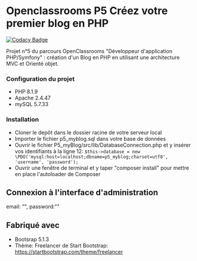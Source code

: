 # Openclassrooms P5 Créez votre premier blog en PHP

[![Codacy Badge](https://app.codacy.com/project/badge/Grade/f45354dac9734da290d39756d0296b0a)](https://www.codacy.com/gh/Phil4525/P5_myBlog/dashboard?utm_source=github.com&amp;utm_medium=referral&amp;utm_content=Phil4525/P5_myBlog&amp;utm_campaign=Badge_Grade)

Projet n°5 du parcours OpenClassrooms "Développeur d'application PHP/Symfony" : création d'un Blog en PHP en utilisant une architecture MVC et Orienté objet.

### Configuration du projet

- PHP 8.1.9
- Apache 2.4.47
- mySQL 5.7.33

### Installation

- Cloner le depôt dans le dossier racine de votre serveur local
- Importer le fichier p5_myblog.sql dans votre base de données
- Ouvrir le fichier P5_myBlog/src/lib/DatabaseConnection.php et y insérer vos identifiants à la ligne 12:
    `$this->database = new \PDO('mysql:host=localhost;dbname=p5_myblog;charset=utf8', 'username', 'password');`
- Ouvrir une fenêtre de terminal et y taper "composer install" pour mettre en place l'autoloader de Composer

## Connexion à l'interface d'administration

email: "", password:""

## Fabriqué avec

- Bootsrap 5.1.3
- Thème: Freelancer de Start Bootstrap: https://startbootstrap.com/theme/freelancer 

